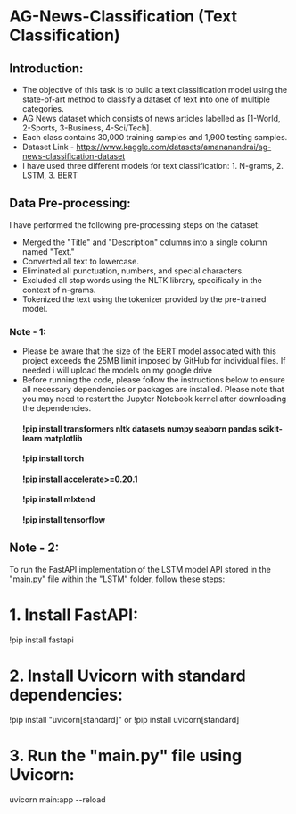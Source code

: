 # AG-News-Classification (Text Classification)

## Introduction:
* The objective of this task is to build a text classification model using the state-of-art method to classify a dataset of text into one of multiple categories.  
* AG News dataset which consists of news articles labelled as [1-World, 2-Sports, 3-Business, 4-Sci/Tech].
* Each class contains 30,000 training samples and 1,900 testing samples.
* Dataset Link - https://www.kaggle.com/datasets/amananandrai/ag-news-classification-dataset
* I have used three different models for text classification: 1. N-grams, 2. LSTM, 3. BERT
  
## Data Pre-processing:
I have performed the following pre-processing steps on the dataset:

* Merged the "Title" and "Description" columns into a single column named "Text."
* Converted all text to lowercase.
* Eliminated all punctuation, numbers, and special characters.
* Excluded all stop words using the NLTK library, specifically in the context of n-grams.
* Tokenized the text using the tokenizer provided by the pre-trained model.
  
### Note - 1:
* Please be aware that the size of the BERT model associated with this project exceeds the 25MB limit imposed by GitHub for individual files. If needed i will upload the models on my google drive
* Before running the code, please follow the instructions below to ensure all necessary dependencies or packages are installed. Please note that you may need to restart the Jupyter Notebook kernel after downloading the dependencies.
   #### !pip install transformers nltk datasets numpy seaborn pandas scikit-learn matplotlib
   #### !pip install torch
   #### !pip install accelerate>=0.20.1
   #### !pip install mlxtend
   #### !pip install tensorflow

## Note - 2:
To run the FastAPI implementation of the LSTM model API stored in the "main.py" file within the "LSTM" folder, follow these steps:
# 1. Install FastAPI:
   !pip install fastapi
# 2. Install Uvicorn with standard dependencies:
   !pip install "uvicorn[standard]" or !pip install uvicorn[standard]
# 3. Run the "main.py" file using Uvicorn:
   uvicorn main:app --reload

